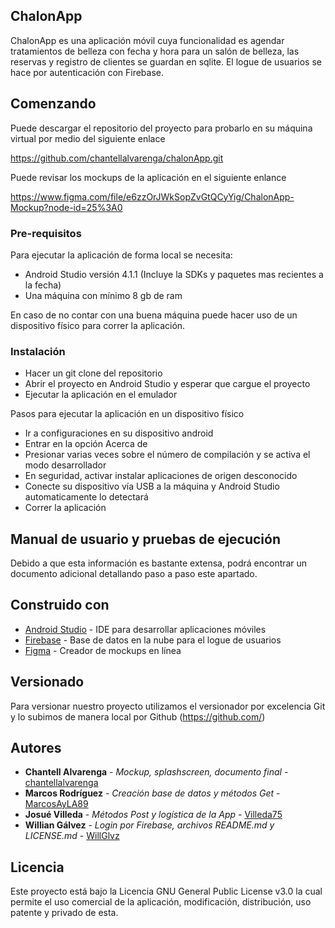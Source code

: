 ## ChalonApp

ChalonApp es una aplicación móvil cuya funcionalidad es agendar tratamientos de belleza con fecha y hora para un salón de belleza, las reservas y registro de clientes se guardan en sqlite. El logue de usuarios se hace por autenticación con Firebase.

## Comenzando

Puede descargar el repositorio del proyecto para probarlo en su máquina virtual por medio del siguiente enlace

https://github.com/chantellalvarenga/chalonApp.git

Puede revisar los mockups de la aplicación en el siguiente enlance

https://www.figma.com/file/e6zzOrJWkSopZvGtQCyYig/ChalonApp-Mockup?node-id=25%3A0

### Pre-requisitos

Para ejecutar la aplicación de forma local se necesita:

* Android Studio versión 4.1.1 (Incluye la SDKs y paquetes mas recientes a la fecha)
* Una máquina con mínimo 8 gb de ram

En caso de no contar con una buena máquina puede hacer uso de un dispositivo físico para correr la aplicación.

### Instalación

* Hacer un git clone del repositorio
* Abrir el proyecto en Android Studio y esperar que cargue el proyecto
* Ejecutar la aplicación en el emulador

Pasos para ejecutar la aplicación en un dispositivo físico

* Ir a configuraciones en su dispositivo android
* Entrar en la opción Acerca de
* Presionar varias veces sobre el número de compilación y se activa el modo desarrollador
* En seguridad, activar instalar aplicaciones de origen desconocido
* Conecte su dispositivo vía USB a la máquina y Android Studio automaticamente lo detectará
* Correr la aplicación

## Manual de usuario y pruebas de ejecución

Debido a que esta información es bastante extensa, podrá encontrar un documento adicional detallando paso a paso este apartado.

## Construido con

* [Android Studio](https://developer.android.com/studio) - IDE para desarrollar aplicaciones móviles
* [Firebase](https://firebase.google.com/?hl=es) - Base de datos en la nube para el logue de usuarios
* [Figma](https://www.figma.com/) - Creador de mockups en línea

## Versionado

Para versionar nuestro proyecto utilizamos el versionador por excelencia Git y lo subimos de manera local por Github (https://github.com/)

## Autores

* **Chantell Alvarenga** - *Mockup, splashscreen, documento final* - [chantellalvarenga](https://github.com/chantellalvarenga)
* **Marcos Rodríguez** - *Creación base de datos y métodos Get* - [MarcosAyLA89](https://github.com/MarcosAyLA89)
* **Josué Villeda** - *Métodos Post y logística de la App* - [Villeda75](https://github.com/Villeda75)
* **Willian Gálvez** - *Login por Firebase, archivos README.md y LICENSE.md* - [WillGlvz](https://github.com/WillGlvz)

## Licencia 

Este proyecto está bajo la Licencia GNU General Public License v3.0 la cual permite el uso comercial de la aplicación, modificación, distribución, uso patente y privado de esta.

